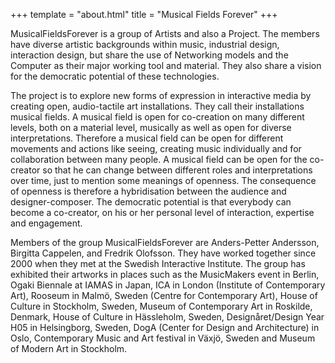 +++
template = "about.html"
title = "Musical Fields Forever"
+++

MusicalFieldsForever is a group of Artists and also a Project. The members have diverse artistic backgrounds within music, industrial design, interaction design, but share the use of Networking models and the Computer as their major working tool and material. They also share a vision for the democratic potential of these technologies.

The project is to explore new forms of expression in interactive media by creating open, audio-tactile art installations. They call their installations musical fields. A musical field is open for co-creation on many different levels, both on a material level, musically as well as open for diverse interpretations. Therefore a musical field can be open for different movements and actions like seeing, creating music individually and for collaboration between many people. A musical field can be open for the co-creator so that he can change between different roles and interpretations over time, just to mention some meanings of openness. The consequence of openness is therefore a hybridisation between the audience and designer-composer. The democratic potential is that everybody can become a co-creator, on his or her personal level of interaction, expertise and engagement.

Members of the group MusicalFieldsForever are Anders-Petter Andersson, Birgitta Cappelen, and Fredrik Olofsson. They have worked together since 2000 when they met at the Swedish Interactive Institute. The group has exhibited their artworks in places such as the MusicMakers event in Berlin, Ogaki Biennale at IAMAS in Japan, ICA in London (Institute of Contemporary Art), Rooseum in Malmö, Sweden (Centre for Contemporary Art), House of Culture in Stockholm, Sweden, Museum of Contemporary Art in Roskilde, Denmark, House of Culture in Hässleholm, Sweden, Designåret/Design Year H05 in Helsingborg, Sweden, DogA (Center for Design and Architecture) in Oslo, Contemporary Music and Art festival in Växjö, Sweden and Museum of Modern Art in Stockholm.
